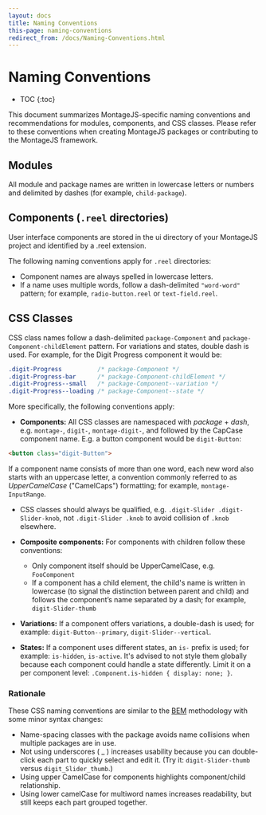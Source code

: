 ```yaml
---
layout: docs
title: Naming Conventions
this-page: naming-conventions
redirect_from: /docs/Naming-Conventions.html
---
```


Naming Conventions
===

* TOC
{:toc}

This document summarizes MontageJS-specific naming conventions and recommendations for modules, components, and CSS classes. Please refer to these conventions when creating MontageJS packages or contributing to the MontageJS framework.


## Modules

All module and package names are written in lowercase letters or numbers and delimited by dashes (for example, `child-package`).


## Components (`.reel` directories)

User interface components are stored in the ui directory of your MontageJS project and identified by a .reel extension.

The following naming conventions apply for `.reel` directories:

* Component names are always spelled in lowercase letters.
* If a name uses multiple words, follow a dash-delimited `"word-word"` pattern; for example, `radio-button.reel` or `text-field.reel`.


## CSS Classes

CSS class names follow a dash-delimited `package-Component` and `package-Component-childElement` pattern. For variations and states, double dash is used. For example, for the Digit Progress component it would be:

```css
.digit-Progress          /* package-Component */
.digit-Progress-bar      /* package-Component-childElement */
.digit-Progress--small   /* package-Component--variation */
.digit-Progress--loading /* package-Component--state */
```

More specifically, the following conventions apply:

- **Components:** All CSS classes are namespaced with _package_ + _dash_, e.g. `montage-`, `digit-`, `montage-digit-`, and followed by the CapCase component name. E.g. a button component would be `digit-Button`:

```html
<button class="digit-Button">
```

If a component name consists of more than one word, each new word also starts with an uppercase letter, a convention commonly referred to as _UpperCamelCase_ ("CamelCaps") formatting; for example, `montage-InputRange`.

- CSS classes should always be qualified, e.g. `.digit-Slider .digit-Slider-knob`, not `.digit-Slider .knob` to avoid collision of `.knob` elsewhere.

- **Composite components:** For components with children follow these conventions:

    * Only component itself should be UpperCamelCase, e.g. `FooComponent`
    * If a component has a child element, the child's name is written in lowercase (to signal the distinction between parent and child) and follows the component’s name separated by a dash; for example, `digit-Slider-thumb`

- **Variations:** If a component offers variations, a double-dash is used; for example: `digit-Button--primary`, `digit-Slider--vertical`.

* **States:** If a component uses different states, an `is-` prefix is used; for example: `is-hidden`, `is-active`. It's advised to not style them globally because each component could handle a state differently. Limit it on a per component level: `.Component.is-hidden { display: none; }`.


### Rationale

These CSS naming conventions are similar to the [BEM](http://bem.info/method/) methodology with some minor syntax changes:

* Name-spacing classes with the package avoids name collisions when multiple packages are in use.
* Not using underscores ( _ ) increases usability because you can double-click each part to quickly select and edit it. (Try it: `digit-Slider-thumb` versus `digit_Slider_thumb`.)
* Using upper CamelCase for components highlights component/child relationship.
* Using lower camelCase for multiword names increases readability, but still keeps each part grouped together.

